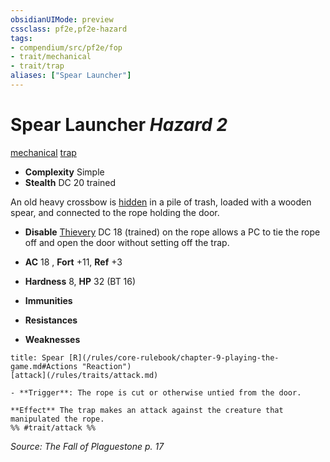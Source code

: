 ```yaml
---
obsidianUIMode: preview
cssclass: pf2e,pf2e-hazard
tags:
- compendium/src/pf2e/fop
- trait/mechanical
- trait/trap
aliases: ["Spear Launcher"]
---
```

# Spear Launcher *Hazard 2*  
[mechanical](/rules/traits/mechanical.md)  [trap](/rules/traits/trap.md)  

- **Complexity** Simple
- **Stealth** DC 20 trained  

An old heavy crossbow is [hidden](/rules/conditions.md#Hidden) in a pile of trash, loaded with a wooden spear, and connected to the rope holding the door.

- **Disable** [Thievery](/compendium/skills.md#Thievery) DC 18 (trained) on the rope allows a PC to tie the rope off and open the door without setting off the trap.  

- **AC** 18 , **Fort** +11, **Ref** +3
- **Hardness** 8, **HP** 32 (BT 16)
- **Immunities** 
- **Resistances** 
- **Weaknesses** 
     
```ad-embed-ability
title: Spear [R](/rules/core-rulebook/chapter-9-playing-the-game.md#Actions "Reaction")
[attack](/rules/traits/attack.md)  

- **Trigger**: The rope is cut or otherwise untied from the door.

**Effect** The trap makes an attack against the creature that manipulated the rope.  
%% #trait/attack %%
```

*Source: The Fall of Plaguestone p. 17*